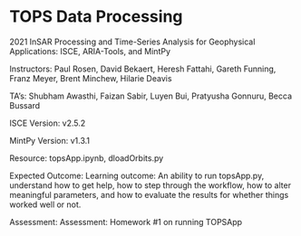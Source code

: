 # TOPS Data Processing
2021 InSAR Processing and Time-Series Analysis for Geophysical Applications: ISCE, ARIA-Tools, and MintPy

Instructors: Paul Rosen, David Bekaert, Heresh Fattahi, Gareth Funning, Franz Meyer, Brent Minchew, Hilarie Deavis

TA’s: Shubham Awasthi, Faizan Sabir, Luyen Bui, Pratyusha Gonnuru, Becca Bussard

ISCE Version: v2.5.2

MintPy Version: v1.3.1

Resource: topsApp.ipynb, dloadOrbits.py 

Expected Outcome: Learning outcome: An ability to run topsApp.py, understand how to get help, how to step through the workflow, how to alter meaningful parameters, and how to evaluate the results for whether things worked well or not.

Assessment: Assessment: Homework #1 on running TOPSApp
